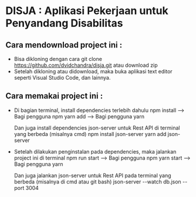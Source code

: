 # DISJA : Aplikasi Pekerjaan untuk Penyandang Disabilitas

## Cara mendownload project ini :

- Bisa dikloning dengan cara git clone https://github.com/dvidchandra/disja.git atau download zip
- Setelah dikloning atau didownload, maka buka aplikasi text editor seperti Visual Studio Code, dan lainnya.

## Cara memakai project ini :

- Di bagian terminal, install dependencies terlebih dahulu
  npm install --> Bagi pengguna npm
  yarn add --> Bagi pengguna yarn

  Dan juga install dependencies json-server untuk Rest API di terminal yang berbeda (misalnya cmd)
  npm install json-server
  yarn add json-server

- Setelah dilakukan penginstalan pada dependencies, maka jalankan project ini di terminal
  npm run start --> Bagi pengguna npm
  yarn start --> Bagi pengguna yarn

  Dan juga jalankan json-server untuk Rest API pada terminal yang berbeda (misalnya di cmd atau git bash)
  json-server --watch db.json --port 3004
